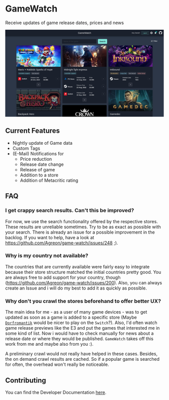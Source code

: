 # GameWatch

Receive updates of game release dates, prices and news

![Screenshot](./screenshot.png)

## Current Features

- Nightly update of Game data
- Custom Tags
- (E-Mail) Notifications for
    - Price reduction
    - Release date change
    - Release of game
    - Addition to a store
    - Addition of Metacritic rating

## FAQ

### I get crappy search results. Can't this be improved?

For now, we use the search functionality offered by the respective stores. These results are unreliable sometimes. Try to be as exact as possible with your search. There is already an issue for a possible improvement in the backlog. If you want to help, have a look at https://github.com/Agreon/game-watch/issues/248 ;).

### Why is my country not available?

The countries that are currently available were fairly easy to integrate because their store structure matched the initial countries pretty good. You are always free to add support for your country, though (https://github.com/Agreon/game-watch/issues/200). Also, you can always create an Issue and i will do my best to add it as quickly as possible.

### Why don't you crawl the stores beforehand to offer better UX?

The main idea for me - as a user of many game devices - was to get updated as soon as a game is added to a specific store (Maybe [`Dorfromantik`](https://www.nintendo.com/store/products/dorfromantik-switch/) would be nicer to play on the `Switch`?). Also, I'd often watch game release previews like the E3 and put the games that interested me in some kind of list. Now i would have to check manually for news about a release date or where they would be published. `GameWatch` takes off this work from me and maybe also from you :).

A preliminary crawl would not really have helped in these cases. Besides, the on demand crawl results are cached. So if a popular game is searched for often, the overhead won't really be noticeable.

## Contributing

You can find the Developer Documentation [here](./CONTRIBUTING.md).

